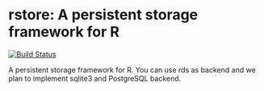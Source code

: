 # rstore: A persistent storage framework for R

[![Build Status](http://35.187.202.212/api/badges/hskksk/rstore/status.svg)](http://35.187.202.212/hskksk/rstore)

A persistent storage framework for R. You can use rds as backend and we plan to  implement sqlite3 and PostgreSQL backend.
